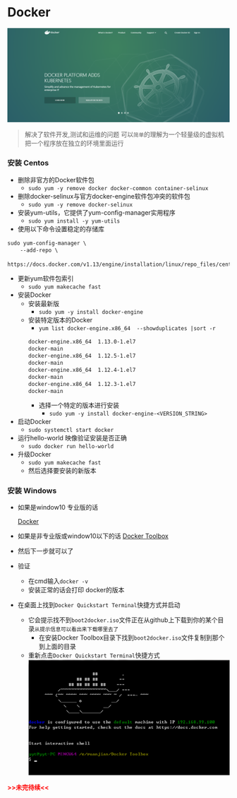 # Docker

[![](./img/docker1.png)](https://www.docker.com/)

>解决了软件开发,测试和运维的问题
>可以`简单`的理解为一个轻量级的虚拟机
>把一个程序放在独立的环境里面运行

### 安装 Centos

* 删除非官方的Docker软件包
  * `sudo yum -y remove docker docker-common container-selinux`
* 删除docker-selinux与官方docker-engine软件包冲突的软件包
  * `sudo yum -y remove docker-selinux`
* 安装yum-utils，它提供了yum-config-manager实用程序
  * `sudo yum install -y yum-utils`
* 使用以下命令设置稳定的存储库

```shell
sudo yum-config-manager \
    --add-repo \
    https://docs.docker.com/v1.13/engine/installation/linux/repo_files/centos/docker.repo
```

* 更新yum软件包索引
  * `sudo yum makecache fast`
* 安装Docker
  * 安装最新版
    * `sudo yum -y install docker-engine`
  * 安装特定版本的Docker
    * `yum list docker-engine.x86_64  --showduplicates |sort -r`
    ```shell
    docker-engine.x86_64  1.13.0-1.el7                               docker-main
    docker-engine.x86_64  1.12.5-1.el7                               docker-main   
    docker-engine.x86_64  1.12.4-1.el7                               docker-main   
    docker-engine.x86_64  1.12.3-1.el7                               docker-main  
    ```
    * 选择一个特定的版本进行安装
      * `sudo yum -y install docker-engine-<VERSION_STRING>`
* 启动Docker
  * `sudo systemctl start docker`
* 运行hello-world 映像验证安装是否正确
  * `sudo docker run hello-world`
* 升级Docker
  * `sudo yum makecache fast`
  * 然后选择要安装的新版本



### 安装 Windows

* 如果是window10 专业版的话

  [Docker](https://download.docker.com/win/stable/Docker%20for%20Windows%20Installer.exe)

* 如果是非专业版或window10以下的话
  [Docker Toolbox](https://download.docker.com/win/stable/DockerToolbox.exe)

* 然后下一步就可以了

* 验证
  * 在cmd输入`docker -v`
  * 安装正常的话会打印 docker的版本

* 在桌面上找到`Docker Quickstart Terminal`快捷方式并启动
  * 它会提示找不到`boot2docker.iso`文件正在从github上下载到你的某个目录`从提示信息可以看出来下载哪里去了`
    * 在安装Docker Toolbox目录下找到`boot2docker.iso`文件复制到那个到上面的目录
  * 重新点击`Docker Quickstart Terminal`快捷方式
  ![](./img/docker2.png)



**<font color='red'>>>未完待续<<</font>**
